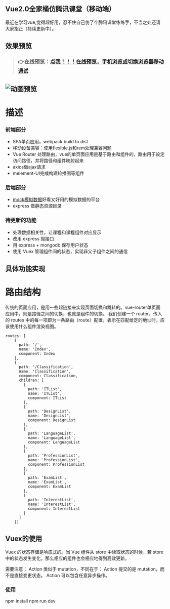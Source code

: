 ## Vue2.0全家桶仿腾讯课堂（移动端）

最近在学习vue,觉得超好用，忍不住自己仿了个腾讯课堂练练手，不当之处还请大家指正（持续更新中）。

## 效果预览

>### 👉在线预览：[点我！！！在线预览，手机浏览或切换浏览器移动调试](https://lijun0.github.io/tencent-kecheng/)


## ![动图预览](https://ooo.0o0.ooo/2017/06/21/594a72ea128ef.gif)
# 描述

### 前端部分

* SPA单页应用，webpack build to dist
* 移动设备兼容：使用flexible.js和rem处理兼容问题
* Vue Router 处理路由，vue的单页面应用是基于路由和组件的，路由用于设定访问路径，并将路径和组件映射起来
* axios做ajax请求
* melement-UI完成构建轮播图等组件

### 后端部分
* [mock模拟数据](www.easy-mock.com)好看又好用的模拟数据的平台
* express 做静态资源目录

### 待更新的功能
* 处理数据相关性，让课程和课程组件对应显示
* 改用 express 抛接口
* 用 express + mongodb 保存用户状态
* 使用 Vuex 管理组件间的状态，实现非父子组件之间的通信

## 具体功能实现

# 路由结构
传统的页面应用，是用一些超链接来实现页面切换和跳转的。vue-router单页面应用中，则是路径之间的切换，也就是组件的切换。
我们创建一个 router，传入的 routes 中的每一项即为一条路由（route）配置，表示在匹配给定的地址时，应该使用什么组件渲染视图。
```
routes: [
    {
      path: '/',
      name: 'Index',
      component: Index
    },
    {
      path: '/Classification',
      name: 'Classification',
      component: Classification,
      children: [
        {
          path: 'ITList',
          name: 'ITList',
          component: ITList
        },
        {
          path: 'DesignList',
          name: 'DesignList',
          component: DesignList
        },
        {
          path: 'LanguageList',
          name: 'LanguageList',
          component: LanguageList
        },
        {
          path: 'ProfessionList',
          name: 'ProfessionList',
          component: ProfessionList
        },
        {
          path: 'ExamList',
          name: 'ExamList',
          component: ExamList
        },
        {
          path: 'InterestList',
          name: 'InterestList',
          component: InterestList
        }
      ]
    }]
```

## Vuex的使用
Vuex 的状态存储是响应式的。当 Vue 组件从 store 中读取状态的时候，若 store 中的状态发生变化，那么相应的组件也会相应地得到高效更新。

需要注意：
Action 类似于 mutation，不同在于：
Action 提交的是 mutation，而不是直接变更状态。
Action 可以包含任意异步操作。


### 使用

 npm install
 npm run dev
